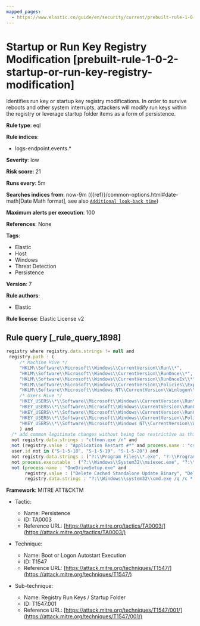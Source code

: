```yaml
---
mapped_pages:
  - https://www.elastic.co/guide/en/security/current/prebuilt-rule-1-0-2-startup-or-run-key-registry-modification.html
---
```


# Startup or Run Key Registry Modification [prebuilt-rule-1-0-2-startup-or-run-key-registry-modification]

Identifies run key or startup key registry modifications. In order to survive reboots and other system interrupts, attackers will modify run keys within the registry or leverage startup folder items as a form of persistence.

**Rule type**: eql

**Rule indices**:

* logs-endpoint.events.*

**Severity**: low

**Risk score**: 21

**Runs every**: 5m

**Searches indices from**: now-9m ({{ref}}/common-options.html#date-math[Date Math format], see also [`Additional look-back time`](docs-content://solutions/security/detect-and-alert/create-detection-rule.md#rule-schedule))

**Maximum alerts per execution**: 100

**References**: None

**Tags**:

* Elastic
* Host
* Windows
* Threat Detection
* Persistence

**Version**: 7

**Rule authors**:

* Elastic

**Rule license**: Elastic License v2

## Rule query [_rule_query_1898]

```js
registry where registry.data.strings != null and
 registry.path : (
     /* Machine Hive */
     "HKLM\\Software\\Microsoft\\Windows\\CurrentVersion\\Run\\*",
     "HKLM\\Software\\Microsoft\\Windows\\CurrentVersion\\RunOnce\\*",
     "HKLM\\Software\\Microsoft\\Windows\\CurrentVersion\\RunOnceEx\\*",
     "HKLM\\Software\\Microsoft\\Windows\\CurrentVersion\\Policies\\Explorer\\Run\\*",
     "HKLM\\Software\\Microsoft\\Windows NT\\CurrentVersion\\Winlogon\\Shell\\*",
     /* Users Hive */
     "HKEY_USERS\\*\\Software\\Microsoft\\Windows\\CurrentVersion\\Run\\*",
     "HKEY_USERS\\*\\Software\\Microsoft\\Windows\\CurrentVersion\\RunOnce\\*",
     "HKEY_USERS\\*\\Software\\Microsoft\\Windows\\CurrentVersion\\RunOnceEx\\*",
     "HKEY_USERS\\*\\Software\\Microsoft\\Windows\\CurrentVersion\\Policies\\Explorer\\Run\\*",
     "HKEY_USERS\\*\\Software\\Microsoft\\Windows NT\\CurrentVersion\\Winlogon\\Shell\\*"
     ) and
  /* add common legitimate changes without being too restrictive as this is one of the most abused AESPs */
  not registry.data.strings : "ctfmon.exe /n" and
  not (registry.value : "Application Restart #*" and process.name : "csrss.exe") and
  user.id not in ("S-1-5-18", "S-1-5-19", "S-1-5-20") and
  not registry.data.strings : ("?:\\Program Files\\*.exe", "?:\\Program Files (x86)\\*.exe") and
  not process.executable : ("?:\\Windows\\System32\\msiexec.exe", "?:\\Windows\\SysWOW64\\msiexec.exe") and
  not (process.name : "OneDriveSetup.exe" and
       registry.value : ("Delete Cached Standalone Update Binary", "Delete Cached Update Binary", "amd64", "Uninstall *") and
       registry.data.strings : "?:\\Windows\\system32\\cmd.exe /q /c * \"?:\\Users\\*\\AppData\\Local\\Microsoft\\OneDrive\\*\"")
```

**Framework**: MITRE ATT&CKTM

* Tactic:

    * Name: Persistence
    * ID: TA0003
    * Reference URL: [https://attack.mitre.org/tactics/TA0003/](https://attack.mitre.org/tactics/TA0003/)

* Technique:

    * Name: Boot or Logon Autostart Execution
    * ID: T1547
    * Reference URL: [https://attack.mitre.org/techniques/T1547/](https://attack.mitre.org/techniques/T1547/)

* Sub-technique:

    * Name: Registry Run Keys / Startup Folder
    * ID: T1547.001
    * Reference URL: [https://attack.mitre.org/techniques/T1547/001/](https://attack.mitre.org/techniques/T1547/001/)



